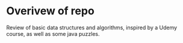# Overivew of repo
Review of basic data structures and algorithms, inspired by a Udemy course, as well as some java puzzles.
